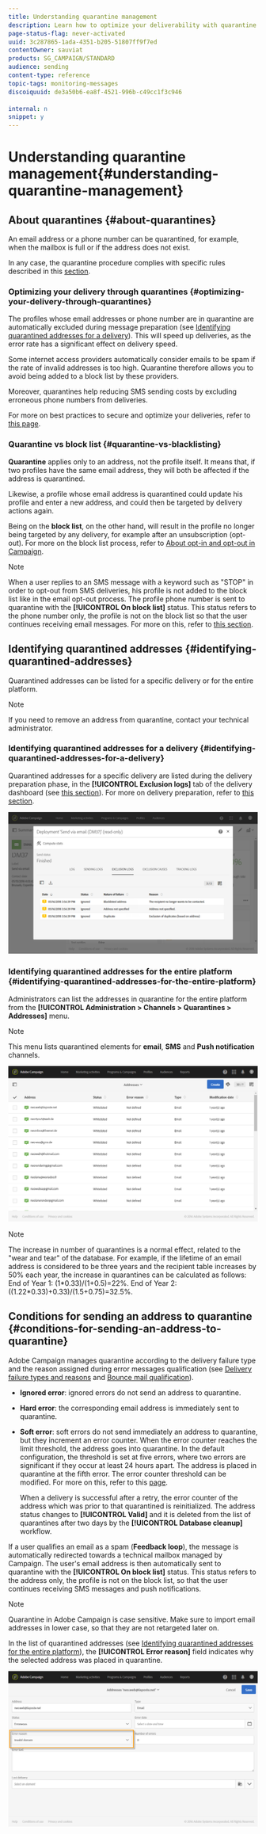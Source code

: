 ```yaml
---
title: Understanding quarantine management
description: Learn how to optimize your deliverability with quarantine management.
page-status-flag: never-activated
uuid: 3c287865-1ada-4351-b205-51807ff9f7ed
contentOwner: sauviat
products: SG_CAMPAIGN/STANDARD
audience: sending
content-type: reference
topic-tags: monitoring-messages
discoiquuid: de3a50b6-ea8f-4521-996b-c49cc1f3c946

internal: n
snippet: y
---
```


# Understanding quarantine management{#understanding-quarantine-management}

## About quarantines {#about-quarantines}

An email address or a phone number can be quarantined, for example, when the mailbox is full or if the address does not exist.

In any case, the quarantine procedure complies with specific rules described in this [section](#conditions-for-sending-an-address-to-quarantine).

### Optimizing your delivery through quarantines {#optimizing-your-delivery-through-quarantines}

The profiles whose email addresses or phone number are in quarantine are automatically excluded during message preparation (see [Identifying quarantined addresses for a delivery](#identifying-quarantined-addresses-for-a-delivery)). This will speed up deliveries, as the error rate has a significant effect on delivery speed.

Some internet access providers automatically consider emails to be spam if the rate of invalid addresses is too high. Quarantine therefore allows you to avoid being added to a block list by these providers.

Moreover, quarantines help reducing SMS sending costs by excluding erroneous phone numbers from deliveries.

For more on best practices to secure and optimize your deliveries, refer to [this page](https://docs.campaign.adobe.com/doc/standard/getting_started/en/ACS_DeliveryBestPractices.html).

### Quarantine vs block list {#quarantine-vs-blacklisting}

**Quarantine** applies only to an address, not the profile itself. It means that, if two profiles have the same email address, they will both be affected if the address is quarantined.

Likewise, a profile whose email address is quarantined could update his profile and enter a new address, and could then be targeted by delivery actions again.

Being on the **block list**, on the other hand, will result in the profile no longer being targeted by any delivery, for example after an unsubscription (opt-out). For more on the block list process, refer to [About opt-in and opt-out in Campaign](../../audiences/using/about-opt-in-and-opt-out-in-campaign.md).

>[!NOTE]
>
>When a user replies to an SMS message with a keyword such as "STOP" in order to opt-out from SMS deliveries, his profile is not added to the block list like in the email opt-out process. The profile phone number is sent to quarantine with the **[!UICONTROL On block list]** status. This status refers to the phone number only, the profile is not on the block list so that the user continues receiving email messages. For more on this, refer to [this section](../../channels/using/managing-incoming-sms.md#managing-stop-sms).

## Identifying quarantined addresses {#identifying-quarantined-addresses}

Quarantined addresses can be listed for a specific delivery or for the entire platform.

>[!NOTE]
>
>If you need to remove an address from quarantine, contact your technical administrator.

### Identifying quarantined addresses for a delivery {#identifying-quarantined-addresses-for-a-delivery}

Quarantined addresses for a specific delivery are listed during the delivery preparation phase, in the **[!UICONTROL Exclusion logs]** tab of the delivery dashboard (see [this section](../../sending/using/monitoring-a-delivery.md#exclusion-logs)). For more on delivery preparation, refer to [this section](../../sending/using/preparing-the-send.md).

![](assets/exclusion_logs.png)

### Identifying quarantined addresses for the entire platform {#identifying-quarantined-addresses-for-the-entire-platform}

Administrators can list the addresses in quarantine for the entire platform from the **[!UICONTROL Administration > Channels > Quarantines > Addresses]** menu.

>[!NOTE]
>
>This menu lists quarantined elements for **email**, **SMS** and **Push notification** channels.

![](assets/quarantines1.png)

>[!NOTE]
>
>The increase in number of quarantines is a normal effect, related to the "wear and tear" of the database. For example, if the lifetime of an email address is considered to be three years and the recipient table increases by 50% each year, the increase in quarantines can be calculated as follows: End of Year 1: (1&#42;0.33)/(1+0.5)=22%. End of Year 2: ((1.22&#42;0.33)+0.33)/(1.5+0.75)=32.5%.

## Conditions for sending an address to quarantine {#conditions-for-sending-an-address-to-quarantine}

Adobe Campaign manages quarantine according to the delivery failure type and the reason assigned during error messages qualification (see [Delivery failure types and reasons](../../sending/using/understanding-delivery-failures.md#delivery-failure-types-and-reasons) and [Bounce mail qualification](../../sending/using/understanding-delivery-failures.md#bounce-mail-qualification)).

* **Ignored error**: ignored errors do not send an address to quarantine.
* **Hard error**: the corresponding email address is immediately sent to quarantine. 
* **Soft error**: soft errors do not send immediately an address to quarantine, but they increment an error counter. When the error counter reaches the limit threshold, the address goes into quarantine. In the default configuration, the threshold is set at five errors, where two errors are significant if they occur at least 24 hours apart. The address is placed in quarantine at the fifth error. The error counter threshold can be modified. For more on this, refer to this [page](../../administration/using/configuring-email-channel.md#email-channel-parameters).

  When a delivery is successful after a retry, the error counter of the address which was prior to that quarantined is reinitialized. The address status changes to **[!UICONTROL Valid]** and it is deleted from the list of quarantines after two days by the **[!UICONTROL Database cleanup]** workflow.

If a user qualifies an email as a spam (**Feedback loop**), the message is automatically redirected towards a technical mailbox managed by Campaign. The user's email address is then automatically sent to quarantine with the **[!UICONTROL On block list]** status. This status refers to the address only, the profile is not on the block list, so that the user continues receiving SMS messages and push notifications.

>[!NOTE]
>
>Quarantine in Adobe Campaign is case sensitive. Make sure to import email addresses in lower case, so that they are not retargeted later on.

In the list of quarantined addresses (see [Identifying quarantined addresses for the entire platform](#identifying-quarantined-addresses-for-the-entire-platform)), the **[!UICONTROL Error reason]** field indicates why the selected address was placed in quarantine.

![](assets/quarantines2.png)

